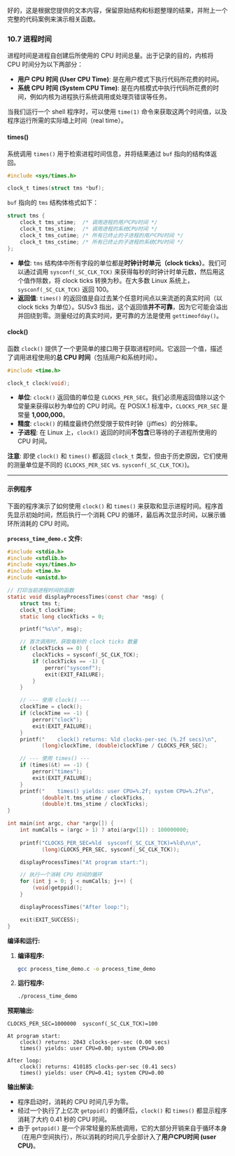 好的，这是根据您提供的文本内容，保留原始结构和标题整理的结果，并附上一个完整的代码案例来演示相关函数。

### **10.7 进程时间**

进程时间是进程自创建后所使用的 CPU 时间总量。出于记录的目的，内核将 CPU 时间分为以下两部分：

  * **用户 CPU 时间 (User CPU Time)**: 是在用户模式下执行代码所花费的时间。
  * **系统 CPU 时间 (System CPU Time)**: 是在内核模式中执行代码所花费的时间，例如内核为进程执行系统调用或处理页错误等任务。

当我们运行一个 shell 程序时，可以使用 `time(1)` 命令来获取这两个时间值，以及程序运行所需的实际墙上时间（real time）。

#### **times()**

系统调用 `times()` 用于检索进程时间信息，并将结果通过 `buf` 指向的结构体返回。

```c
#include <sys/times.h>

clock_t times(struct tms *buf);
```

`buf` 指向的 `tms` 结构体格式如下：

```c
struct tms {
    clock_t tms_utime;  /* 调用进程的用户CPU时间 */
    clock_t tms_stime;  /* 调用进程的系统CPU时间 */
    clock_t tms_cutime; /* 所有已终止的子进程的用户CPU时间 */
    clock_t tms_cstime; /* 所有已终止的子进程的系统CPU时间 */
};
```

  * **单位**: `tms` 结构体中所有字段的单位都是**时钟计时单元（clock ticks）**。我们可以通过调用 `sysconf(_SC_CLK_TCK)` 来获得每秒的时钟计时单元数，然后用这个值作除数，将 clock ticks 转换为秒。在大多数 Linux 系统上，`sysconf(_SC_CLK_TCK)` 返回 100。
  * **返回值**: `times()` 的返回值是自过去某个任意时间点以来流逝的真实时间（以 clock ticks 为单位）。SUSv3 指出，这个返回值**并不可靠**，因为它可能会溢出并回绕到零。测量经过的真实时间，更可靠的方法是使用 `gettimeofday()`。

#### **clock()**

函数 `clock()` 提供了一个更简单的接口用于获取进程时间。它返回一个值，描述了调用进程使用的**总 CPU 时间**（包括用户和系统时间）。

```c
#include <time.h>

clock_t clock(void);
```

  * **单位**: `clock()` 返回值的单位是 `CLOCKS_PER_SEC`。我们必须用返回值除以这个常量来获得以秒为单位的 CPU 时间。在 POSIX.1 标准中，`CLOCKS_PER_SEC` 是常量 **1,000,000**。
  * **精度**: `clock()` 的精度最终仍然受限于软件时钟（jiffies）的分辨率。
  * **子进程**: 在 Linux 上，`clock()` 返回的时间**不包含**已等待的子进程所使用的 CPU 时间。

**注意**: 即使 `clock()` 和 `times()` 都返回 `clock_t` 类型，但由于历史原因，它们使用的测量单位是不同的 (`CLOCKS_PER_SEC` vs. `sysconf(_SC_CLK_TCK)`)。

-----

#### **示例程序**

下面的程序演示了如何使用 `clock()` 和 `times()` 来获取和显示进程时间。程序首先显示初始时间，然后执行一个消耗 CPU 的循环，最后再次显示时间，以展示循环所消耗的 CPU 时间。

**`process_time_demo.c` 文件:**

```c
#include <stdio.h>
#include <stdlib.h>
#include <sys/times.h>
#include <time.h>
#include <unistd.h>

// 打印当前进程时间的函数
static void displayProcessTimes(const char *msg) {
    struct tms t;
    clock_t clockTime;
    static long clockTicks = 0;

    printf("%s\n", msg);

    // 首次调用时，获取每秒的 clock ticks 数量
    if (clockTicks == 0) {
        clockTicks = sysconf(_SC_CLK_TCK);
        if (clockTicks == -1) {
            perror("sysconf");
            exit(EXIT_FAILURE);
        }
    }

    // --- 使用 clock() ---
    clockTime = clock();
    if (clockTime == -1) {
        perror("clock");
        exit(EXIT_FAILURE);
    }
    printf("    clock() returns: %ld clocks-per-sec (%.2f secs)\n",
           (long)clockTime, (double)clockTime / CLOCKS_PER_SEC);

    // --- 使用 times() ---
    if (times(&t) == -1) {
        perror("times");
        exit(EXIT_FAILURE);
    }
    printf("    times() yields: user CPU=%.2f; system CPU=%.2f\n",
           (double)t.tms_utime / clockTicks,
           (double)t.tms_stime / clockTicks);
}

int main(int argc, char *argv[]) {
    int numCalls = (argc > 1) ? atoi(argv[1]) : 100000000;
    
    printf("CLOCKS_PER_SEC=%ld  sysconf(_SC_CLK_TCK)=%ld\n\n",
           (long)CLOCKS_PER_SEC, sysconf(_SC_CLK_TCK));

    displayProcessTimes("At program start:");

    // 执行一个消耗 CPU 时间的循环
    for (int j = 0; j < numCalls; j++) {
        (void)getppid();
    }

    displayProcessTimes("After loop:");

    exit(EXIT_SUCCESS);
}

```

**编译和运行:**

1.  **编译程序:**
    ```bash
    gcc process_time_demo.c -o process_time_demo
    ```
2.  **运行程序:**
    ```bash
    ./process_time_demo
    ```

**预期输出:**

```
CLOCKS_PER_SEC=1000000  sysconf(_SC_CLK_TCK)=100

At program start:
    clock() returns: 2043 clocks-per-sec (0.00 secs)
    times() yields: user CPU=0.00; system CPU=0.00

After loop:
    clock() returns: 410185 clocks-per-sec (0.41 secs)
    times() yields: user CPU=0.41; system CPU=0.00
```

**输出解读:**

  * 程序启动时，消耗的 CPU 时间几乎为零。
  * 经过一个执行了上亿次 `getppid()` 的循环后，`clock()` 和 `times()` 都显示程序消耗了大约 0.41 秒的 CPU 时间。
  * 由于 `getppid()` 是一个非常轻量的系统调用，它的大部分开销来自于循环本身（在用户空间执行），所以消耗的时间几乎全部计入了**用户CPU时间 (user CPU)**。